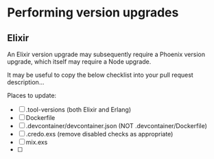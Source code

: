 # Performing version upgrades

## Elixir
An Elixir version upgrade may subsequently require a Phoenix version upgrade, which itself may require a Node upgrade.

It may be useful to copy the below checklist into your pull request description...

Places to update:
- [ ] .tool-versions (both Elixir and Erlang)
- [ ] Dockerfile
- [ ] .devcontainer/devcontainer.json (NOT .devcontainer/Dockerfile)
- [ ] .credo.exs (remove disabled checks as appropriate)
- [ ] mix.exs
- [ ] 
